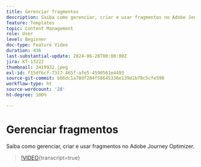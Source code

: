 ```yaml
---
title: Gerenciar fragmentos
description: Saiba como gerenciar, criar e usar fragmentos no Adobe Journey Optimizer.
feature: Templates
topic: Content Management
role: User
level: Beginner
doc-type: Feature Video
duration: 436
last-substantial-update: 2024-06-28T00:00:00Z
jira: KT-13222
thumbnail: 3419932.jpeg
exl-id: f15df6cf-7317-465f-afe5-4590561e4493
source-git-commit: bb6dc1a70df284f58645336e139d1b78c5cfe590
workflow-type: ht
source-wordcount: '28'
ht-degree: 100%

---
```


# Gerenciar fragmentos

Saiba como gerenciar, criar e usar fragmentos no Adobe Journey Optimizer.

>[!VIDEO](https://video.tv.adobe.com/v/3419932/?learn=on){transcript=true}
